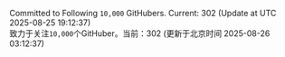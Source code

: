 Committed to Following `10,000` GitHubers. Current: <!-- FOLLOWING_COUNT -->302<!-- FOLLOWING_COUNT --> (Update at UTC <!-- LAST_UPDATED -->2025-08-25 19:12:37<!-- LAST_UPDATED -->)<br>
致力于关注`10,000`个GitHuber。当前：<!-- FOLLOWING_COUNT -->302<!-- FOLLOWING_COUNT --> (更新于北京时间 <!-- LAST_UPDATED_CST -->2025-08-26 03:12:37<!-- LAST_UPDATED_CST -->)
